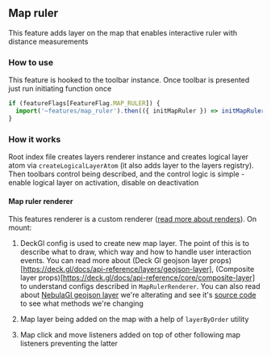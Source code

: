 ## Map ruler

This feature adds layer on the map that enables interactive ruler with distance measurements

### How to use

This feature is hooked to the toolbar instance. Once toolbar is presented just run initiating function once

```ts
if (featureFlags[FeatureFlag.MAP_RULER]) {
  import('~features/map_ruler').then(({ initMapRuler }) => initMapRuler());
}
```

### How it works

Root index file creates layers renderer instance and creates logical layer atom via `createLogicalLayerAtom` (it also adds layer to the layers registry).
Then toolbars control being described, and the control logic is simple - enable logical layer on activation, disable on deactivation

#### Map ruler renderer

This features renderer is a custom renderer ([read more about renders](https://github.com/konturio/disaster-ninja-fe/blob/main/src/core/logical_layers/rfc.md#layers-renderers)).
On mount:

1. DeckGl config is used to create new map layer. The point of this is to describe what to draw, which way and how to handle user interaction events. You can read more about (Deck Gl geojson layer props)[https://deck.gl/docs/api-reference/layers/geojson-layer], (Composite layer props)[https://deck.gl/docs/api-reference/core/composite-layer] to understand configs described in `MapRulerRenderer`. You can also read about [NebulaGl geojson layer](https://nebula.gl/docs/api-reference/layers/editable-geojson-layer) we're alterating and see it's [source code](https://github.com/uber/nebula.gl/blob/master/modules/layers/src/layers/editable-geojson-layer.ts) to see what methods we're changing

2. Map layer being added on the map with a help of `layerByOrder` utility
3. Map click and move listeners added on top of other following map listeners preventing the latter
